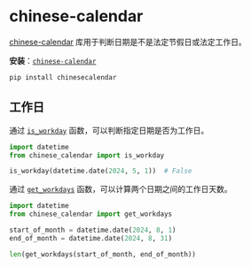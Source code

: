 # chinese-calendar

[chinese-calendar](https://github.com/LKI/chinese-calendar) 库用于判断日期是不是法定节假日或法定工作日。

**安装**：[`chinese-calendar`](https://pypi.org/project/chinesecalendar/)

```sh
pip install chinesecalendar
```

## 工作日

通过 [`is_workday`](https://github.com/LKI/chinese-calendar/blob/2854d90c88482c38b844789c8c95e1f44c91c7aa/chinese_calendar/utils.py#L58) 函数，可以判断指定日期是否为工作日。

```python
import datetime
from chinese_calendar import is_workday

is_workday(datetime.date(2024, 5, 1))  # False
```

通过 [`get_workdays`](https://github.com/LKI/chinese-calendar/blob/2854d90c88482c38b844789c8c95e1f44c91c7aa/chinese_calendar/utils.py#L132) 函数，可以计算两个日期之间的工作日天数。

```python
import datetime
from chinese_calendar import get_workdays

start_of_month = datetime.date(2024, 8, 1)
end_of_month = datetime.date(2024, 8, 31)

len(get_workdays(start_of_month, end_of_month))
```


